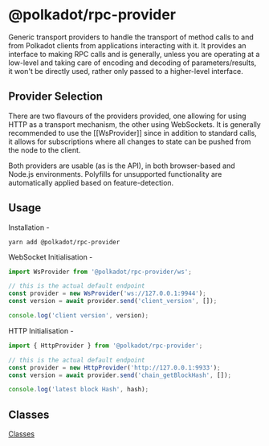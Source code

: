 # @polkadot/rpc-provider

Generic transport providers to handle the transport of method calls to and from Polkadot clients from applications interacting with it. It provides an interface to making RPC calls and is generally, unless you are operating at a low-level and taking care of encoding and decoding of parameters/results, it won't be directly used, rather only passed to a higher-level interface.

## Provider Selection

There are two flavours of the providers provided, one allowing for using HTTP as a transport mechanism, the other using WebSockets. It is generally recommended to use the [[WsProvider]] since in addition to standard calls, it allows for subscriptions where all changes to state can be pushed from the node to the client.

Both providers are usable (as is the API), in both browser-based and Node.js environments. Polyfills for unsupported functionality are automatically applied based on feature-detection.

## Usage

Installation -

```
yarn add @polkadot/rpc-provider
```

WebSocket Initialisation -

```javascript
import WsProvider from '@polkadot/rpc-provider/ws';

// this is the actual default endpoint
const provider = new WsProvider('ws://127.0.0.1:9944');
const version = await provider.send('client_version', []);

console.log('client version', version);
```

HTTP Initialisation -

```javascript
import { HttpProvider } from '@polkadot/rpc-provider';

// this is the actual default endpoint
const provider = new HttpProvider('http://127.0.0.1:9933');
const version = await provider.send('chain_getBlockHash', []);

console.log('latest block Hash', hash);
```

## Classes

[Classes](SUMMARY.md)